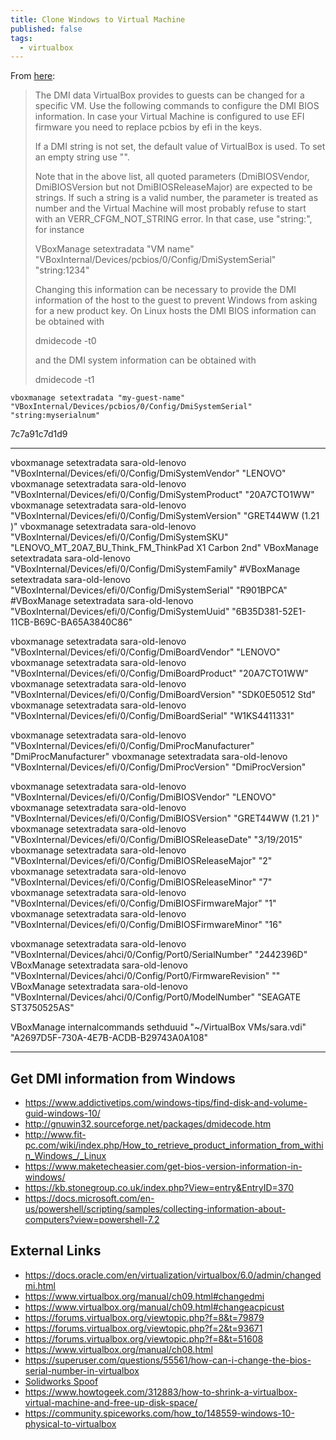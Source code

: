 ```yaml
---
title: Clone Windows to Virtual Machine
published: false
tags:
  - virtualbox
---
```



From [here](http://underpop.online.fr/v/virtualbox/configuring-the-bios-dmi-information-virtualbox.html):

> The DMI data VirtualBox provides to guests can be changed for a specific VM. Use the following commands to configure the DMI BIOS information. In case your Virtual Machine is configured to use EFI firmware you need to replace pcbios by efi in the keys. 
>
> If a DMI string is not set, the default value of VirtualBox is used. To set an empty string use "<EMPTY>".
>
> Note that in the above list, all quoted parameters (DmiBIOSVendor, DmiBIOSVersion but not DmiBIOSReleaseMajor) are expected to be strings. If such a string is a valid number, the parameter is treated as number and the Virtual Machine will most probably refuse to start with an VERR_CFGM_NOT_STRING error. In that case, use "string:<value>", for instance
> 
> VBoxManage setextradata "VM name" "VBoxInternal/Devices/pcbios/0/Config/DmiSystemSerial" "string:1234"
> 
> Changing this information can be necessary to provide the DMI information of the host to the guest to prevent Windows from asking for a new product key. On Linux hosts the DMI BIOS information can be obtained with
> 
> dmidecode -t0
> 
> and the DMI system information can be obtained with
> 
> dmidecode -t1

```
vboxmanage setextradata "my-guest-name" "VBoxInternal/Devices/pcbios/0/Config/DmiSystemSerial" "string:myserialnum"
```

7c7a91c7d1d9

-----------------------

vboxmanage setextradata sara-old-lenovo "VBoxInternal/Devices/efi/0/Config/DmiSystemVendor"  "LENOVO"
vboxmanage setextradata sara-old-lenovo "VBoxInternal/Devices/efi/0/Config/DmiSystemProduct" "20A7CTO1WW"
vboxmanage setextradata sara-old-lenovo "VBoxInternal/Devices/efi/0/Config/DmiSystemVersion" "GRET44WW (1.21 )"
vboxmanage setextradata sara-old-lenovo "VBoxInternal/Devices/efi/0/Config/DmiSystemSKU" "LENOVO_MT_20A7_BU_Think_FM_ThinkPad X1 Carbon 2nd"
VBoxManage setextradata sara-old-lenovo "VBoxInternal/Devices/efi/0/Config/DmiSystemFamily"
#VBoxManage setextradata sara-old-lenovo "VBoxInternal/Devices/efi/0/Config/DmiSystemSerial" "R901BPCA"
#VBoxManage setextradata sara-old-lenovo "VBoxInternal/Devices/efi/0/Config/DmiSystemUuid" "6B35D381-52E1-11CB-B69C-BA65A3840C86"

vboxmanage setextradata sara-old-lenovo "VBoxInternal/Devices/efi/0/Config/DmiBoardVendor" "LENOVO"
vboxmanage setextradata sara-old-lenovo "VBoxInternal/Devices/efi/0/Config/DmiBoardProduct" "20A7CTO1WW"
vboxmanage setextradata sara-old-lenovo "VBoxInternal/Devices/efi/0/Config/DmiBoardVersion" "SDK0E50512 Std"
vboxmanage setextradata sara-old-lenovo "VBoxInternal/Devices/efi/0/Config/DmiBoardSerial" "W1KS4411331"

vboxmanage setextradata sara-old-lenovo "VBoxInternal/Devices/efi/0/Config/DmiProcManufacturer"  "DmiProcManufacturer"
vboxmanage setextradata sara-old-lenovo "VBoxInternal/Devices/efi/0/Config/DmiProcVersion"       "DmiProcVersion"

vboxmanage setextradata sara-old-lenovo "VBoxInternal/Devices/efi/0/Config/DmiBIOSVendor" "LENOVO"
vboxmanage setextradata sara-old-lenovo "VBoxInternal/Devices/efi/0/Config/DmiBIOSVersion" "GRET44WW (1.21 )"
vboxmanage setextradata sara-old-lenovo "VBoxInternal/Devices/efi/0/Config/DmiBIOSReleaseDate" "3/19/2015"
vboxmanage setextradata sara-old-lenovo "VBoxInternal/Devices/efi/0/Config/DmiBIOSReleaseMajor" "2"
vboxmanage setextradata sara-old-lenovo "VBoxInternal/Devices/efi/0/Config/DmiBIOSReleaseMinor" "7"
vboxmanage setextradata sara-old-lenovo "VBoxInternal/Devices/efi/0/Config/DmiBIOSFirmwareMajor" "1"
vboxmanage setextradata sara-old-lenovo "VBoxInternal/Devices/efi/0/Config/DmiBIOSFirmwareMinor" "16"

vboxmanage setextradata sara-old-lenovo "VBoxInternal/Devices/ahci/0/Config/Port0/SerialNumber" "2442396D"
VBoxManage setextradata sara-old-lenovo "VBoxInternal/Devices/ahci/0/Config/Port0/FirmwareRevision" ""
VBoxManage setextradata sara-old-lenovo "VBoxInternal/Devices/ahci/0/Config/Port0/ModelNumber" "SEAGATE ST3750525AS"

VBoxManage internalcommands sethduuid "~/VirtualBox VMs/sara.vdi" "A2697D5F-730A-4E7B-ACDB-B29743A0A108"

------------------------------------------

## Get DMI information from Windows

* <https://www.addictivetips.com/windows-tips/find-disk-and-volume-guid-windows-10/>
* <http://gnuwin32.sourceforge.net/packages/dmidecode.htm>
* <http://www.fit-pc.com/wiki/index.php/How_to_retrieve_product_information_from_within_Windows_/_Linux>
* <https://www.maketecheasier.com/get-bios-version-information-in-windows/>
* <https://kb.stonegroup.co.uk/index.php?View=entry&EntryID=370>
* <https://docs.microsoft.com/en-us/powershell/scripting/samples/collecting-information-about-computers?view=powershell-7.2>


## External Links

* <https://docs.oracle.com/en/virtualization/virtualbox/6.0/admin/changedmi.html>
* <https://www.virtualbox.org/manual/ch09.html#changedmi>
* <https://www.virtualbox.org/manual/ch09.html#changeacpicust>
* <https://forums.virtualbox.org/viewtopic.php?f=8&t=79879>
* <https://forums.virtualbox.org/viewtopic.php?f=2&t=93671>
* <https://forums.virtualbox.org/viewtopic.php?f=8&t=51608>
* <https://www.virtualbox.org/manual/ch08.html>
* <https://superuser.com/questions/55561/how-can-i-change-the-bios-serial-number-in-virtualbox>
* [Solidworks Spoof](https://gist.github.com/W-Floyd/7ccf5e4f074939e403bed483f82a4042)
* <https://www.howtogeek.com/312883/how-to-shrink-a-virtualbox-virtual-machine-and-free-up-disk-space/>
* <https://community.spiceworks.com/how_to/148559-windows-10-physical-to-virtualbox>

